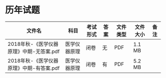 # 历年试题

文件名|科目|考试形式|答案|文件类型|文件大小|备注
---|---|---|---|---|---|---
2018年秋-《医学仪器原理》中期-无答案.pdf|医学仪器原理|闭卷|无|PDF|1.1 MB|
2018年秋-《医学仪器原理》中期-有答案.pdf|医学仪器原理|闭卷|有|PDF|5.2 MB|